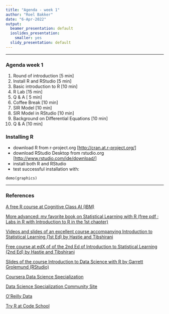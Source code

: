 ```yaml
---
title: "Agenda - week 1"
author: "Roel Bakker"
date: "6-Apr-2022"
output:
  beamer_presentation: default
  ioslides_presentation:
    smaller: yes
  slidy_presentation: default
---
```




------------------------------------------------------------------------

### Agenda week 1

1.  Round of introduction [5 min]
2.  Install R and RStudio [5 min]
3.  Basic introduction to R [10 min]
4.  R Lab [15 min]
5.  Q & A [ 5 min]
6.  Coffee Break [10 min]
7.  SIR Model [10 min]
8.  SIR Model in RStudio [10 min]
9.  Background on Differential Equations [10 min]
10. Q & A [10 min]

### Installing R

-   download R from r-project.org [<http://cran.at.r-project.org/>]
-   download RStudio Desktop from rstudio.org [<http://www.rstudio.com/ide/download/>]
-   install both R and RStudio
-   test successful installation with:

```         
demo(graphics)
```

------------------------------------------------------------------------

### References

[A free R course at Cognitive Class AI (IBM)](https://cognitiveclass.ai/courses/r-101)

[More advanced: my favorite book on Statistical Learning with R (free pdf ; Labs in R with Introduction to R in the 1st chapter)](https://www.statlearning.com/)

[Videos and slides of an excellent course accompanying Introduction to Statistical Learning (1st Ed) by Hastie and Tibshirani](https://www.dataschool.io/15-hours-of-expert-machine-learning-videos/)

[Free course at edX of of the 2nd Ed of Introduction to Statistical Learning (2nd Ed) by Hastie and Tibshirani](https://www.edx.org/course/statistical-learning)

[Slides of the course Introduction to Data Science with R by Garrett Grolemund (RStudio)](https://github.com/rstudio/Intro/tree/master/slides)

[Coursera Data Science Specialization](https://www.coursera.org/specialization/jhudatascience/1?utm_medium=listingPage)

[Data Science Specialization Community Site](http://datasciencespecialization.github.io/)

[O'Reilly Data](http://www.oreilly.com/data/)

[Try R at Code School](http://tryr.codeschool.com/)
